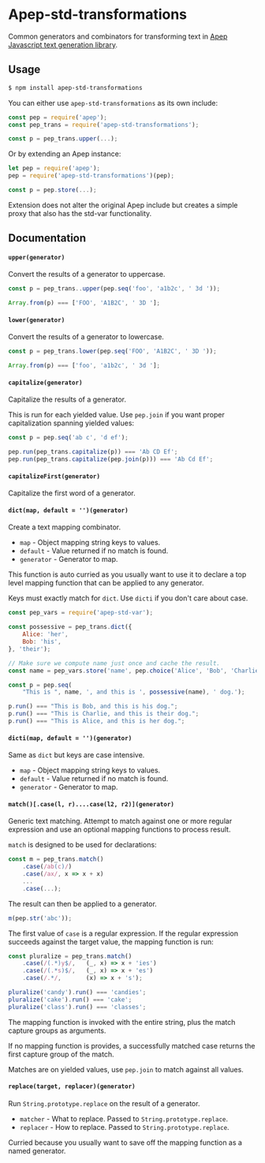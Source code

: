 # Apep-std-transformations

Common generators and combinators for transforming text in [Apep Javascript text generation library][apep].

## Usage
```sh
$ npm install apep-std-transformations
```

You can either use `apep-std-transformations` as its own include:

```js
const pep = require('apep');
const pep_trans = require('apep-std-transformations');

const p = pep_trans.upper(...);
```

Or by extending an Apep instance:

```js
let pep = require('apep');
pep = require('apep-std-transformations')(pep);

const p = pep.store(...);
```

Extension does not alter the original Apep include but creates a simple proxy that also has the std-var functionality. 

## Documentation

#### `upper(generator)`
Convert the results of a generator to uppercase.

```js
const p = pep_trans..upper(pep.seq('foo', 'a1b2c', ' 3d '));

Array.from(p) === ['FOO', 'A1B2C', ' 3D '];
```

#### `lower(generator)`
Convert the results of a generator to lowercase.

```js
const p = pep_trans.lower(pep.seq('FOO', 'A1B2C', ' 3D '));

Array.from(p) === ['foo', 'a1b2c', ' 3d '];
```

#### `capitalize(generator)`
Capitalize the results of a generator.

This is run for each yielded value. Use `pep.join` if you want proper capitalization spanning yielded values:    

```js    
const p = pep.seq('ab c', 'd ef');

pep.run(pep_trans.capitalize(p)) === 'Ab CD Ef';
pep.run(pep_trans.capitalize(pep.join(p))) === 'Ab Cd Ef';
```

#### `capitalizeFirst(generator)`
Capitalize the first word of a generator.


#### `dict(map, default = '')(generator)`
Create a text mapping combinator. 

* `map` - Object mapping string keys to values.
* `default` - Value returned if no match is found.
* `generator` - Generator to map.

This function is auto curried as you usually want to use it to declare a top level mapping function that can be applied to any generator.

Keys must exactly match for `dict`. Use `dicti` if you don't care about case.

```js
const pep_vars = require('apep-std-var');

const possessive = pep_trans.dict({
    Alice: 'her',
    Bob: 'his', 
}, 'their');

// Make sure we compute name just once and cache the result.
const name = pep_vars.store('name', pep.choice('Alice', 'Bob', 'Charlie'));

const p = pep.seq(
    "This is ", name, ', and this is ', possessive(name), ' dog.');

p.run() === "This is Bob, and this is his dog.";
p.run() === "This is Charlie, and this is their dog.";
p.run() === "This is Alice, and this is her dog.";
```

#### `dicti(map, default = '')(generator)`
Same as `dict` but keys are case intensive.

* `map` - Object mapping string keys to values.
* `default` - Value returned if no match is found.
* `generator` - Generator to map.

#### `match()[.case(l, r)....case(l2, r2)](generator)`
Generic text matching. Attempt to match against one or more regular expression and use an optional mapping functions to process result.

`match` is designed to be used for declarations:
    
```js
const m = pep_trans.match()
    .case(/ab(c)/)
    .case(/ax/, x => x + x)
    ...
    .case(...);
```

The result can then be applied to a generator.

```js  
m(pep.str('abc'));
```

The first value of `case` is a regular expression. If the regular expression succeeds against the target value, the mapping function is run:

```js
const pluralize = pep_trans.match()
    .case(/(.*)y$/,   (_, x) => x + 'ies')
    .case(/(.*s)$/,   (_, x) => x + 'es')
    .case(/.*/,       (x) => x + 's');

pluralize('candy').run() === 'candies';
pluralize('cake').run() === 'cake';
pluralize('class').run() === 'classes';
```

The mapping function is invoked with the entire string, plus the match capture groups as arguments.

If no mapping function is provides, a successfully matched case returns 
the first capture group of the match.

Matches are on yielded values, use `pep.join` to match against all values.

#### `replace(target, replacer)(generator)`
Run `String.prototype.replace` on the result of a generator.

* `matcher` - What to replace. Passed to `String.prototype.replace`.
* `replacer` - How to replace. Passed to `String.prototype.replace`.

Curried because you usually want to save off the mapping function as a named generator.
        
   


[apep]: https://github.com/mattbierner/apep
